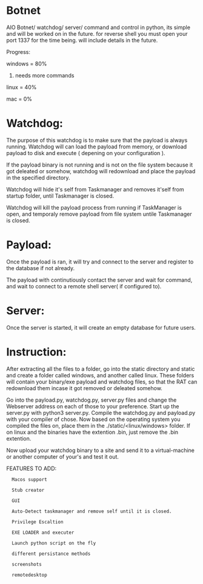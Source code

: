 # Botnet

AIO Botnet/ watchdog/ server/ command and control in python, its simple and will be worked on in the future. for reverse shell
you must open your port 1337 for the time being. will include details in the future.

Progress:

  windows = 80%
  1) needs more commands
  
  
  linux = 40%
  
  
  mac = 0%

# Watchdog:

The purpose of this watchdog is to make sure that the payload is always running.
Watchdog will can load the payload from memory, or download payload to disk and
execute ( depening on your configuration ).

If the payload binary is not running and is not on the file system because it got deleated 
or somehow, watchdog will redownload and place the payload in the specified directory.

Watchdog will hide it's self from Taskmanager and removes it'self from startup folder, until
Taskmanager is closed.

Watchdog will kill the payload process from running if TaskManager is open, and temporaly
remove payload from file system untile Taskmanager is closed.


# Payload:

Once the payload is ran, it will try and connect to the server and register to the database
if not already.

The payload with continutiously contact the server and wait for command, and wait to connect
to a remote shell server( if configured to).


# Server:

Once the server is started, it will create an empty database for future users.


# Instruction:

After extracting all the files to a folder, go into the static directory and static and create a folder called windows, and another
called linux. These folders will contain your binary/exe payload and watchdog files, so that the RAT can redownload them incase it got
removed or deleated somehow.

Go into the payload.py, watchdog.py, server.py files and change the Webserver address on each of those to your preference. Start up the server.py with python3 server.py.
Compile the watchdog.py and payload.py with your compiler of chose. Now based on the operating system you compiled the files on, place them in the
./static/<linux/windows> folder. If on linux and the binaries have the extention .bin, just remove the .bin extention.

Now upload your watchdog binary to a site and send it to a virtual-machine or another computer of your's and test it out.


FEATURES TO ADD:
  
      Macos support

      Stub creator

      GUI

      Auto-Detect taskmanager and remove self until it is closed.

      Privilege Escaltion
   
      EXE LOADER and executer

      Launch python script on the fly

      different persistance methods
      
      screenshots
      
      remotedesktop
     
     

